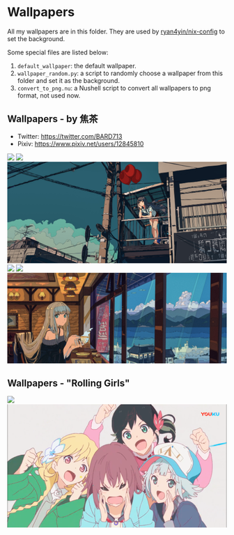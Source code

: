 # Wallpapers

All my wallpapers are in this folder. They are used by [ryan4yin/nix-config](https://github.com/ryan4yin/nix-config) to set the background.

Some special files are listed below:

1. `default_wallpaper`: the default wallpaper.
2. `wallpaper_random.py`: a script to randomly choose a wallpaper from this folder and set it as the background.
3. `convert_to_png.nu`: a Nushell script to convert all wallpapers to png format, not used now.

## Wallpapers - by 焦茶

- Twitter: https://twitter.com/BARD713
- Pixiv: https://www.pixiv.net/users/12845810

![](./anime-girls-street.jpg)
![](./anime-girls_long-hair_sky.jpg)
![](./anime-girls_balloon_long-hair.jpg)
![](./anime-girls_seagulls_smoking_nature-occupation.jpg)
![](./anime-girls_street.jpg)
![](./anime-girls_tea.jpg)

## Wallpapers - "Rolling Girls"

![](./rolling-girls.png)
![](./rolling-girls_lalala.png)




